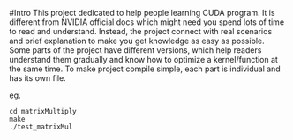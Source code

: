 #Intro
This project dedicated to help people learning CUDA program. It is different from 
NVIDIA official docs which might need you spend lots of time to read and understand.
Instead, the project connect with real scenarios and brief explanation to make you 
get knowledge as easy as possible. Some parts of the project have different versions, 
which help readers understand them gradually and know how to optimize a kernel/function at the same time.
To make project compile simple, each part is individual and has its own file. 

eg. 
```
cd matrixMultiply 
make
./test_matrixMul
```




